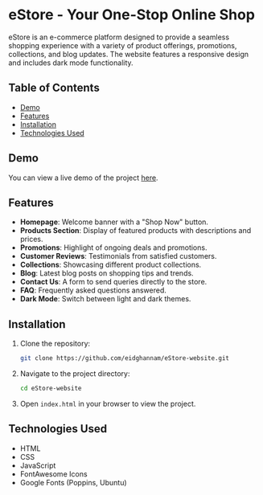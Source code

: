# eStore - Your One-Stop Online Shop

eStore is an e-commerce platform designed to provide a seamless shopping experience with a variety of product offerings, promotions, collections, and blog updates. The website features a responsive design and includes dark mode functionality.


## Table of Contents

- [Demo](#demo)
- [Features](#features)
- [Installation](#installation)
- [Technologies Used](#technologies-used)

## Demo

You can view a live demo of the project [here](https://eidghannam.github.io./eStore-website/).

## Features
- **Homepage**: Welcome banner with a "Shop Now" button.
- **Products Section**: Display of featured products with descriptions and prices.
- **Promotions**: Highlight of ongoing deals and promotions.
- **Customer Reviews**: Testimonials from satisfied customers.
- **Collections**: Showcasing different product collections.
- **Blog**: Latest blog posts on shopping tips and trends.
- **Contact Us**: A form to send queries directly to the store.
- **FAQ**: Frequently asked questions answered.
- **Dark Mode**: Switch between light and dark themes.

## Installation

1. Clone the repository:

    ```bash
    git clone https://github.com/eidghannam/eStore-website.git
    ```

2. Navigate to the project directory:

    ```bash
    cd eStore-website
    ```

3. Open `index.html` in your browser to view the project.


## Technologies Used
- HTML
- CSS
- JavaScript
- FontAwesome Icons
- Google Fonts (Poppins, Ubuntu)
